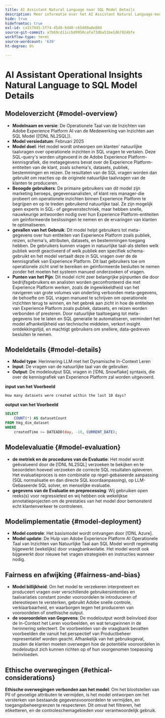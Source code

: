 ```yaml
---
title: AI Assistant Natural Language naar SQL Model Details
description: Meer informatie over het AI Assistant Natural Language-model van SQL.
hide: true
hidefromtoc: true
exl-id: ca157945-5f74-45d0-9d40-c65d09a8e80d
source-git-commit: a7b69cd11ccbd9950cafa73dba51be1d67924bfe
workflow-type: tm+mt
source-wordcount: '639'
ht-degree: 0%

---
```


# AI Assistant Operational Insights Natural Language to SQL Model Details

## Modeloverzicht {#model-overview}

* **Modelnaam en versie**: De Operationele Taal van de Inzichten van Adobe Experience Platform AI van de Medewerking van Inzichten aan SQL Model ([!DNL NL2SQL]).
* **Model versiedatum**: Februari 2025
* **Model doel**: Het model wordt ontworpen om klanten&#39; natuurlijke taalvragen over operationele inzichten in SQL vragen te vertalen. Deze SQL-query&#39;s worden uitgevoerd in de Adobe Experience Platform-kennisgrafiek, die metagegevens bevat over de Experience Platform-entiteiten van de klant, zoals schema&#39;s, datasets, publiek, bestemmingen en reizen. De resultaten van de SQL vragen worden dan gebruikt om reacties op de originele natuurlijke taalvragen van de klanten te produceren.
* **Beoogde gebruikers**: De primaire gebruikers van dit model zijn marketing beroeps, gegevensanalisten, of klant reis manager-die probeert om operationele inzichten binnen Experience Platform te begrijpen en op te treden gebruikend natuurlijke taal. Ze zijn mogelijk geen experts in SQL- of gegevenstechniek, maar hebben snelle, nauwkeurige antwoorden nodig over hun Experience Platform-entiteiten om geïnformeerde beslissingen te nemen en de ervaringen van klanten te optimaliseren.
* **gevallen van het Gebruik**: Dit model helpt gebruikers tot meta-gegevens over hun entiteiten van Experience Platform zoals publiek, reizen, schema&#39;s, attributen, datasets, en bestemmingen toegang hebben. De gebruikers kunnen vragen in natuurlijke taal-als stellen welk publiek wordt geactiveerd of welk publiek een specifiek schema-gebruikt en het model vertaalt deze in SQL vragen over de de kennisgrafiek van Experience Platform. Dit laat gebruikers toe om operationele zicht snel te bereiken en geïnformeerde besluiten te nemen zonder het moeten het systeem manueel onderzoeken of vragen.
* **Punten van het Pijn**: Dit model richt zeer belangrijke pijnpunten die door bedrijfsgebruikers en analisten worden geconfronteerd die met Experience Platform werken, zoals de ingewikkeldheid van het navigeren van grote volumes van onderling verbonden meta-gegevens, de behoefte om SQL vragen manueel te schrijven om operationele inzichten terug te winnen, en het gebrek aan zicht in hoe de entiteiten van Experience Platform zoals publiek, datasets, en reizen worden verbonden of presteren. Door natuurlijke taaltoegang tot meta-gegevens toe te laten en SQL generatie te automatiseren, vermindert het model afhankelijkheid van technische middelen, verkort insight ontdekkingstijd, en machtigt gebruikers om snellere, data-gedreven besluiten te nemen.

## Modeldetails {#model-details}

* **Model type**: Herinnering LLM met het Dynamische In-Context Leren
* **Input**: De vragen van de natuurlijke taal van de gebruiker.
* **Output**: De modeloutput SQL vragen in [!DNL Snowflake] syntaxis, die over de kennisgrafiek van Experience Platform zal worden uitgevoerd.

**input van het Voorbeeld**

```console
How many datasets were created within the last 10 days?
```

**output van het Voorbeeld**

```SQL
SELECT
    COUNT(*) AS datasetCount 
FROM hkg_dim_dataset 
WHERE
    createdTime >= DATEADD(day, -10, CURRENT_DATE);
```

## Modelevaluatie {#model-evaluation}

* **de metriek en de procedures van de Evaluatie**: Het model wordt geëvalueerd door de [!DNL NL2SQL] verzoeken te bekijken en te beoordelen hoeveel verzoeken de correcte SQL resultaten opleveren. Het evaluatieproces is een combinatie op regel-gebaseerde aanpassing (SQL normalisatie en dan directe SQL koordaanpassing), op LLM-Gebaseerde SQL solver, en menselijke evaluatie.
* **gegevens van de Evaluatie en preprocessing**: Wij gebruiken open reeks(s) voor regressietest en wij hebben ook wekelijkse annotatieprojecten om de prestaties van het model door bemonsterd echt klantenverkeer te controleren.

## Modelimplementatie {#model-deployment}

* **Model controle**: Het basismodel wordt ontvangen door [!DNL Azure].
* **Model update**: De Hulp van Adobe Experience Platform AI Operationele Taal van Inzichten van Natuurlijke Taal aan SQL Model wordt regelmatig bijgewerkt (wekelijks) door vraagbankwolatie. Het model wordt ook bijgewerkt door nieuwe het vragen strategieën en instructies wanneer nodig.

## Fairness en afwijking {#fairness-and-bias}

* **Model billijkheid**: Om het model te verzekeren interpreteert en produceert vragen over verschillende gebruikersintenties en taalvariaties constant zonder vooroordelen te introduceren of stereotiepen te versterken, gebruikt Adobe snelle controle, verklaarbaarheid, en waarborgen tegen het produceren van vooroordelen of onethische output.
* **de vooroordelen van Gegevens**: De modeloutput wordt beïnvloed door de In-Context het Leren voorbeelden, en wat terugwinnen in de herinnering selecteert. De voorbeelden van de vraagbank bevatten voorbeelden die vanuit het perspectief van Productbeheer representatief worden geacht. Afhankelijk van het gebruiksgeval, zouden de klanten moeten overwegen hoe de potentiële vooroordelen in modeloutput zich kunnen richten op of hun voorgenomen toepassing beïnvloeden.

## Ethische overwegingen {#ethical-considerations}

**Ethische overwegingen verbonden aan het model**: Om het blootstellen van PII of gevoelige attributen te vermijden, is het model ontworpen om het versterken van bestaande gegevensvooroordelen te vermijden, en toegangsbeheergrenzen te respecteren. Dit omvat het filtreren, het etiketteren, en de controleschemagebieden voor verantwoordelijk gebruik.
